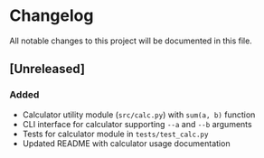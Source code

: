 # Changelog

All notable changes to this project will be documented in this file.

## [Unreleased]

### Added
- Calculator utility module (`src/calc.py`) with `sum(a, b)` function
- CLI interface for calculator supporting `--a` and `--b` arguments
- Tests for calculator module in `tests/test_calc.py`
- Updated README with calculator usage documentation
